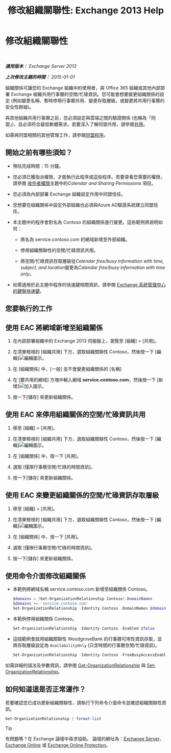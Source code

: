 ﻿---
title: '修改組織關聯性: Exchange 2013 Help'
TOCTitle: 修改組織關聯性
ms:assetid: 3713ef83-f01a-41bb-b127-62ca242dd7a4
ms:mtpsurl: https://technet.microsoft.com/zh-tw/library/JJ673055(v=EXCHG.150)
ms:contentKeyID: 50472969
ms.date: 05/21/2018
mtps_version: v=EXCHG.150
ms.translationtype: MT
---

# 修改組織關聯性

 

_**適用版本：** Exchange Server 2013_

_**上次修改主題的時間：** 2015-01-01_

組織關係可讓您的 Exchange 組織中的使用者，與 Office 365 組織或其他內部部署 Exchange 組織共用行事曆的空閒/忙碌資訊。您可能會想要變更組織關係的設定 (例如變更名稱、暫時停用行事曆共用、變更存取層級，或變更將共用行事曆的安全性群組)。

與其他組織共用行事曆之前，您必須設定與雲端之間的驗證關係 (也稱為「同盟」)，且必須符合最低軟體需求。若要深入了解同盟共用，請參閱[共用](sharing-exchange-2013-help.md)。

如需與同盟相關的其他管理工作，請參閱[同盟程序](federation-procedures-exchange-2013-help.md)。

## 開始之前有哪些須知？

  - 預估完成時間：15 分鐘。

  - 您必須已獲指派權限，才能執行此程序或這些程序。若要查看您需要的權限，請參閱 [收件者權限](recipients-permissions-exchange-2013-help.md)主題中的*Calendar and Sharing Permissions* 項目。

  - 您必須為內部部署 Exchange 組織設定作用中同盟信任。

  - 您想要在組織關係中設定外部組織也必須與Azure AD驗證系統建立同盟信任。

  - 本主題中的程序會對名為 Contoso 的組織關係進行變更。這些範例將說明如何：
    
      - 將名為 service.contoso.com 的網域新增至外部組織。
    
      - 停用組織關聯性的空閒/忙碌資訊共用。
    
      - 將空閒/忙碌資訊存取層級從*Calendar free/busy information with time, subject, and location*變更為*Calendar free/busy information with time only*。

  - 如需適用於此主題中程序的快速鍵相關資訊，請參閱 [Exchange 系統管理中心的鍵盤快速鍵](keyboard-shortcuts-in-the-exchange-admin-center-exchange-online-protection-help.md)。

## 您要執行的工作

## 使用 EAC 將網域新增至組織關係

1.  在內部部署組織中的 Exchange 2013 伺服器上，瀏覽至 \[組織\] \> \[共用\]。

2.  在清單檢視的 \[組織共用\] 下方，選取組織關聯性 Contoso，然後按一下 \[編輯\]![編輯圖示](images/JJ218640.6f53ccb2-1f13-4c02-bea0-30690e6ea71d(EXCHG.150).gif "編輯圖示")。

3.  在 \[組織關係\] 中，\[一般\] 並不會變更組織關係的 \[名稱\]

4.  在 \[要共用的網域\] 方塊中輸入網域 **service.contoso.com**，然後按一下 \[新增\]![加入圖示](images/JJ218640.c1e75329-d6d7-4073-a27d-498590bbb558(EXCHG.150).gif "加入圖示")。

5.  按一下\[儲存\] 來更新組織關係。

## 使用 EAC 來停用組織關係的空閒/忙碌資訊共用

1.  移至 \[組織\] \> \[共用\]。

2.  在清單檢視的 \[組織共用\] 下方，選取組織關聯性 Contoso，然後按一下 \[編輯\]![編輯圖示](images/JJ218640.6f53ccb2-1f13-4c02-bea0-30690e6ea71d(EXCHG.150).gif "編輯圖示")。

3.  在 \[組織關係\] 中，按一下 \[共用\]。

4.  選取 \[僅限行事曆空閒/忙碌的時間資訊\]。

5.  按一下\[儲存\] 來更新組織關係。

## 使用 EAC 來變更組織關係的空閒/忙碌資訊存取層級

1.  移至 \[組織\] \> \[共用\]。

2.  在清單檢視的 \[組織共用\] 下方，選取組織關聯性 Contoso，然後按一下 \[編輯\]![編輯圖示](images/JJ218640.6f53ccb2-1f13-4c02-bea0-30690e6ea71d(EXCHG.150).gif "編輯圖示")。

3.  在 \[組織關係\] 中，按一下 \[共用\]。

4.  選取 \[僅限行事曆空閒/忙碌的時間資訊\]。

5.  按一下\[儲存\] 來更新組織關係。

## 使用命令介面修改組織關係

  - 本範例將網域名稱 service.contoso.com 新增至組織關係 Contoso。
    
    ```powershell
    $domains = (Get-OrganizationRelationship Contoso).DomainNames
    $domains += 'service.contoso.com'
    Set-OrganizationRelationship -Identity Contoso -DomainNames $domains
    ```

  - 本範例停用組織關係 Contoso。
    
    ```powershell
    Set-OrganizationRelationship -Identity Contoso -Enabled $false
    ```

  - 這個範例會啟用組織關聯性 WoodgroveBank 的行事曆可用性資訊存取，並將存取層級設定為 `AvailabilityOnly` (只含時間的行事曆空閒/忙碌資訊)。
    
    ```powershell
    Set-OrganizationRelationship -Identity Contoso -FreeBusyAccessEnabled $true -FreeBusyAccessLevel AvailabilityOnly
    ```

如需詳細的語法及參數資訊，請參閱 [Get-OrganizationRelationship](https://technet.microsoft.com/zh-tw/library/ee332343\(v=exchg.150\)) 與 [Set-OrganizationRelationship](https://technet.microsoft.com/zh-tw/library/ee332326\(v=exchg.150\))。

## 如何知道這是否正常運作？

若要確認您已成功更新組織關聯性，請執行下列命令介面命令並確認組織關聯性資訊。

```powershell
Get-OrganizationRelationship | format-list
```


> [!TIP]  
> 有問題嗎？在 Exchange 論壇中尋求協助。 論壇的網址為：<a href="https://go.microsoft.com/fwlink/p/?linkid=60612">Exchange Server</a>、 <a href="https://go.microsoft.com/fwlink/p/?linkid=267542">Exchange Online</a> 或 <a href="https://go.microsoft.com/fwlink/p/?linkid=285351">Exchange Online Protection</a>。



